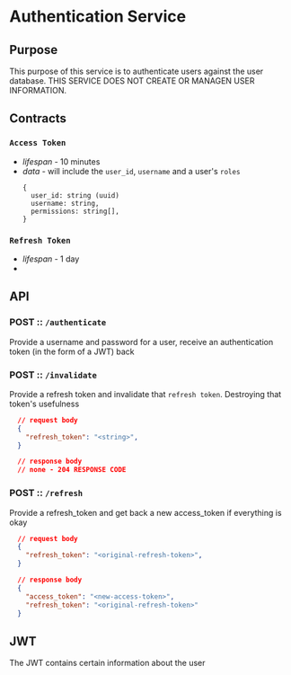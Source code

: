 # Authentication Service

## Purpose
This purpose of this service is to authenticate users against the user database. THIS SERVICE DOES NOT CREATE OR MANAGEN USER INFORMATION. 

## Contracts

### `Access Token`
 - *lifespan* - 10 minutes
 - *data* - will include the `user_id`, `username` and a user's `roles`
    ```
    {
      user_id: string (uuid)
      username: string,
      permissions: string[],
    }
    ```

### `Refresh Token`
- *lifespan* - 1 day
- 

## API
### POST :: `/authenticate`
Provide a username and password for a user, receive an authentication token (in the form of a JWT) back


### POST :: `/invalidate`
Provide a refresh token and invalidate that `refresh token`. Destroying that token's usefulness

```json
  // request body
  {
    "refresh_token": "<string>",
  }

  // response body
  // none - 204 RESPONSE CODE
```

### POST :: `/refresh`
Provide a refresh_token and get back a new access_token if everything is okay


```json
  // request body
  {
    "refresh_token": "<original-refresh-token>", 
  }

  // response body
  {
    "access_token": "<new-access-token>",
    "refresh_token": "<original-refresh-token>"
  }
```

## JWT
The JWT contains certain information about the user

